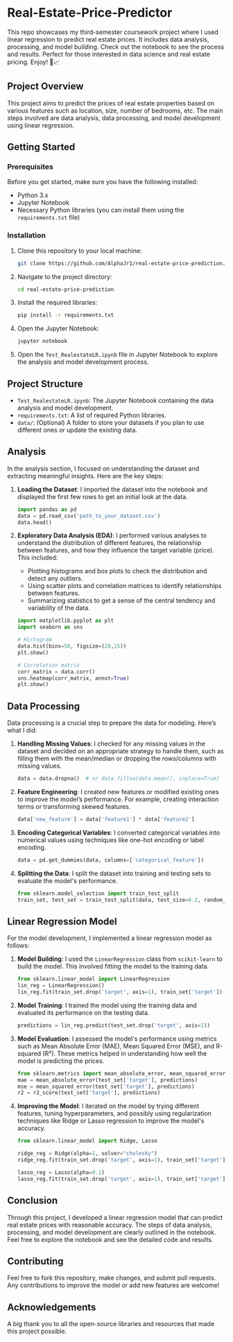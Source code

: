 # Real-Estate-Price-Predictor
This repo showcases my third-semester coursework project where I used linear regression to predict real estate prices. It includes data analysis, processing, and model building. Check out the notebook to see the process and results. Perfect for those interested in data science and real estate pricing. Enjoy! 🏡📈

## Project Overview

This project aims to predict the prices of real estate properties based on various features such as location, size, number of bedrooms, etc. The main steps involved are data analysis, data processing, and model development using linear regression.

## Getting Started

### Prerequisites

Before you get started, make sure you have the following installed:

- Python 3.x
- Jupyter Notebook
- Necessary Python libraries (you can install them using the `requirements.txt` file)

### Installation

1. Clone this repository to your local machine:

    ```bash
    git clone https://github.com/AlphaJr1/real-estate-price-prediction.git
    ```

2. Navigate to the project directory:

    ```bash
    cd real-estate-price-prediction
    ```

3. Install the required libraries:

    ```bash
    pip install -r requirements.txt
    ```

4. Open the Jupyter Notebook:

    ```bash
    jupyter notebook
    ```

5. Open the `Test_RealestateLR.ipynb` file in Jupyter Notebook to explore the analysis and model development process.

## Project Structure

- `Test_RealestateLR.ipynb`: The Jupyter Notebook containing the data analysis and model development.
- `requirements.txt`: A list of required Python libraries.
- `data/`: (Optional) A folder to store your datasets if you plan to use different ones or update the existing data.

## Analysis

In the analysis section, I focused on understanding the dataset and extracting meaningful insights. Here are the key steps:

1. **Loading the Dataset**: I imported the dataset into the notebook and displayed the first few rows to get an initial look at the data.

    ```python
    import pandas as pd
    data = pd.read_csv('path_to_your_dataset.csv')
    data.head()
    ```

2. **Exploratory Data Analysis (EDA)**: I performed various analyses to understand the distribution of different features, the relationship between features, and how they influence the target variable (price). This included:
   - Plotting histograms and box plots to check the distribution and detect any outliers.
   - Using scatter plots and correlation matrices to identify relationships between features.
   - Summarizing statistics to get a sense of the central tendency and variability of the data.

    ```python
    import matplotlib.pyplot as plt
    import seaborn as sns

    # Histogram
    data.hist(bins=50, figsize=(20,15))
    plt.show()

    # Correlation matrix
    corr_matrix = data.corr()
    sns.heatmap(corr_matrix, annot=True)
    plt.show()
    ```

## Data Processing

Data processing is a crucial step to prepare the data for modeling. Here’s what I did:

1. **Handling Missing Values**: I checked for any missing values in the dataset and decided on an appropriate strategy to handle them, such as filling them with the mean/median or dropping the rows/columns with missing values.

    ```python
    data = data.dropna()  # or data.fillna(data.mean(), inplace=True)
    ```

2. **Feature Engineering**: I created new features or modified existing ones to improve the model’s performance. For example, creating interaction terms or transforming skewed features.

    ```python
    data['new_feature'] = data['feature1'] * data['feature2']
    ```

3. **Encoding Categorical Variables**: I converted categorical variables into numerical values using techniques like one-hot encoding or label encoding.

    ```python
    data = pd.get_dummies(data, columns=['categorical_feature'])
    ```

4. **Splitting the Data**: I split the dataset into training and testing sets to evaluate the model's performance.

    ```python
    from sklearn.model_selection import train_test_split
    train_set, test_set = train_test_split(data, test_size=0.2, random_state=42)
    ```

## Linear Regression Model

For the model development, I implemented a linear regression model as follows:

1. **Model Building**: I used the `LinearRegression` class from `scikit-learn` to build the model. This involved fitting the model to the training data.

    ```python
    from sklearn.linear_model import LinearRegression
    lin_reg = LinearRegression()
    lin_reg.fit(train_set.drop('target', axis=1), train_set['target'])
    ```

2. **Model Training**: I trained the model using the training data and evaluated its performance on the testing data.

    ```python
    predictions = lin_reg.predict(test_set.drop('target', axis=1))
    ```

3. **Model Evaluation**: I assessed the model's performance using metrics such as Mean Absolute Error (MAE), Mean Squared Error (MSE), and R-squared (R²). These metrics helped in understanding how well the model is predicting the prices.

    ```python
    from sklearn.metrics import mean_absolute_error, mean_squared_error, r2_score
    mae = mean_absolute_error(test_set['target'], predictions)
    mse = mean_squared_error(test_set['target'], predictions)
    r2 = r2_score(test_set['target'], predictions)
    ```

4. **Improving the Model**: I iterated on the model by trying different features, tuning hyperparameters, and possibly using regularization techniques like Ridge or Lasso regression to improve the model's accuracy.

    ```python
    from sklearn.linear_model import Ridge, Lasso

    ridge_reg = Ridge(alpha=1, solver="cholesky")
    ridge_reg.fit(train_set.drop('target', axis=1), train_set['target'])

    lasso_reg = Lasso(alpha=0.1)
    lasso_reg.fit(train_set.drop('target', axis=1), train_set['target'])
    ```

## Conclusion

Through this project, I developed a linear regression model that can predict real estate prices with reasonable accuracy. The steps of data analysis, processing, and model development are clearly outlined in the notebook. Feel free to explore the notebook and see the detailed code and results.

## Contributing

Feel free to fork this repository, make changes, and submit pull requests. Any contributions to improve the model or add new features are welcome!

## Acknowledgements

A big thank you to all the open-source libraries and resources that made this project possible.

